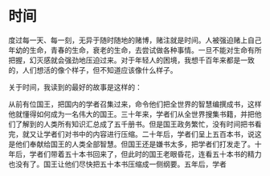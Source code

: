 # 时间

度过每一天、每一刻，无异于随时随地的赌博，赌注就是时间。人被强迫赌上自己年幼的生命，青春的生命，衰老的生命，去尝试做各种事情。一旦不能对生命有所把握，幻灭感就会强劲地压迫过来。对于年轻人的困境，我想千百年来都是一致的，人们想活的像个样子，但不知道应该像什么样子。

关于时间，我读到的最好的故事是这样的：

从前有位国王，把国内的学者召集过来，命令他们把全世界的智慧编撰成书，这样他就懂得如何成为一名伟大的国王。三十年来，学者们从全世界搜集书籍，并把他们了解到的人类所有知识汇总成了五千册书。但是国王政务繁忙，没有时间把书看完，就又让学者们对书中的内容进行压缩。二十年后，学者们呈上五百本书，说这是他们奉献给国王的人类全部智慧。但国王还是嫌书太多，把学者们打发走了。十年后，学者们带着五十本书回来了，但此时的国王老眼昏花，连看五十本书的精力也没有了。国王让他们尽快把五十本书压缩成一侧纲要。五年后，学者
<!--stackedit_data:
eyJoaXN0b3J5IjpbODE1ODYwODE5LDE0NTMyODUzNTcsLTEwMT
I2MDc5NF19
-->